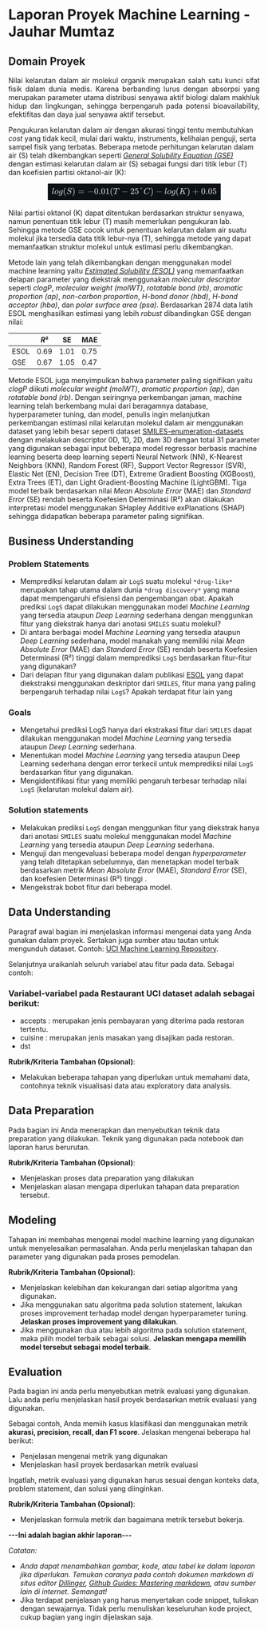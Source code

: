 # Laporan Proyek Machine Learning - Jauhar Mumtaz

## Domain Proyek

<p align="justify">
Nilai kelarutan dalam air molekul organik merupakan salah satu kunci sifat fisik dalam dunia medis. Karena berbanding lurus dengan absorpsi yang merupakan parameter utama distribusi senyawa aktif biologi dalam makhluk hidup dan lingkungan, sehingga berpengaruh pada potensi bioavailability, efektifitas dan daya jual senyawa aktif tersebut.
<p>

Pengukuran kelarutan dalam air dengan akurasi tinggi tentu membutuhkan *cost* yang tidak kecil, mulai dari waktu, instruments, kelihaian penguji, serta sampel fisik yang terbatas. Beberapa metode perhitungan kelarutan dalam air (S) telah dikembangkan seperti [*General Solubility Equation (GSE)*](https://pubs.acs.org/doi/10.1021/acs.molpharmaceut.4c00685) dengan estimasi kelarutan dalam air (S) sebagai fungsi dari titik lebur (T) dan koefisien partisi oktanol-air (K):

<p align="center">
  <img src="/images/LogS_GSE.png">
</p>


Nilai partisi oktanol (K) dapat ditentukan berdasarkan struktur senyawa, namun penentuan titik lebur (T) masih memerlukan pengukuran lab. Sehingga metode GSE cocok untuk penentuan kelarutan dalam air suatu molekul jika tersedia data titik lebur-nya (T), sehingga metode yang dapat memanfaatkan struktur molekul untuk estimasi perlu dikembangkan.

Metode lain yang telah dikembangkan dengan menggunakan model machine learning yaitu [*Estimated Solubility (ESOL)*](https://pubs.acs.org/doi/abs/10.1021/ci034243x) yang memanfaatkan delapan parameter yang diekstrak menggunakan *molecular descriptor* seperti *clogP*, *molecular weight (molWT)*, *rotatable bond (rb)*, *aromatic proportion (ap)*, *non-carbon proportion*, *H-bond donor (hbd)*, *H-bond acceptor (hba)*, dan *polar surface area (psa)*. Berdasarkan 2874 data latih ESOL menghasilkan estimasi yang lebih *robust* dibandingkan GSE dengan nilai:

| | *R*² | SE | MAE |
| - | - | - | - |
| ESOL | 0.69 | 1.01 | 0.75 |
| GSE | 0.67 | 1.05 | 0.47 |

Metode ESOL juga menyimpulkan bahwa parameter paling signifikan yaitu *clogP* diikuti *molecular weight (molWT)*, *aromatic proportion (ap)*, dan *rotatable bond (rb)*. Dengan seiringnya perkembangan jaman, machine learning telah berkembang mulai dari beragamnya database, hyperparameter tuning, dan model, penulis ingin melanjutkan perkembangan estimasi nilai kelarutan molekul dalam air menggunakan dataset yang lebih besar seperti dataset [SMILES-enumeration-datasets](https://github.com/summer-cola/smiles-enumeration-datasets) dengan melakukan descriptor 0D, 1D, 2D, dam 3D dengan total 31 parameter yang digunakan sebagai input beberapa model regressor berbasis machine learning beserta deep learning seperti Neural Network (NN), K-Nearest Neighbors (KNN), Random Forest (RF), Support Vector Regressor (SVR), Elastic Net (EN), Decision Tree (DT), Extreme Gradient Boosting (XGBoost), Extra Trees (ET), dan Light Gradient-Boosting Machine (LightGBM). Tiga model terbaik berdasarkan nilai *Mean Absolute Error* (MAE) dan *Standard Error* (SE) rendah beserta Koefesien Determinasi (R²) akan dilakukan interpretasi model menggunakan SHapley Additive exPlanations (SHAP) sehingga didapatkan beberapa parameter paling signifikan.

## Business Understanding
### Problem Statements

*   Memprediksi kelarutan dalam air `LogS` suatu molekul `*drug-like*` merupakan tahap utama dalam dunia `*drug discovery*` yang mana dapat mempengaruhi efisiensi dan pengembangan obat. Apakah prediksi `LogS` dapat dilakukan menggunakan model *Machine Learning* yang tersedia ataupun *Deep Learning* sederhana dengan menggunkan fitur yang diekstrak hanya dari anotasi `SMILES` suatu molekul?
*   Di antara berbagai model *Machine Learning* yang tersedia ataupun *Deep Learning* sederhana, model manakah yang memiliki nilai *Mean Absolute Error* (MAE) dan *Standard Error* (SE) rendah beserta Koefesien Determinasi (R²) tinggi dalam memprediksi `LogS` berdasarkan fitur-fitur yang digunakan?
*   Dari delapan fitur yang digunakan dalam publikasi [ESOL](https://pubs.acs.org/doi/abs/10.1021/ci034243x#) yang dapat diekstraksi menggunakan deskriptor dari `SMILES`, fitur mana yang paling berpengaruh terhadap nilai `LogS`? Apakah terdapat fitur lain yang 

### Goals

*   Mengetahui prediksi LogS hanya dari ekstrakasi fitur dari `SMILES` dapat dilakukan menggunakan model *Machine Learning* yang tersedia ataupun *Deep Learning* sederhana.
*   Menentukan model *Machine Learning* yang tersedia ataupun Deep Learning sederhana dengan error terkecil untuk memprediksi nilai `LogS` berdasarkan fitur yang digunakan.
*   Mengidentifikasi fitur yang memiliki pengaruh terbesar terhadap nilai `LogS` (kelarutan molekul dalam air).

### Solution statements
*   Melakukan prediksi `LogS` dengan menggunkan fitur yang diekstrak hanya dari anotasi `SMILES` suatu molekul menggunakan model *Machine Learning* yang tersedia ataupun *Deep Learning* sederhana.
*   Menguji dan mengevaluasi beberapa model dengan *hyperparameter* yang telah ditetapkan sebelumnya, dan menetapkan model terbaik berdasarkan metrik *Mean Absolute Error* (MAE), *Standard Error* (SE), dan koefesien Determinasi (R²) tinggi .
*   Mengekstrak bobot fitur dari beberapa model.

## Data Understanding
Paragraf awal bagian ini menjelaskan informasi mengenai data yang Anda gunakan dalam proyek. Sertakan juga sumber atau tautan untuk mengunduh dataset. Contoh: [UCI Machine Learning Repository](https://archive.ics.uci.edu/ml/datasets/Restaurant+%26+consumer+data).

Selanjutnya uraikanlah seluruh variabel atau fitur pada data. Sebagai contoh:  

### Variabel-variabel pada Restaurant UCI dataset adalah sebagai berikut:
- accepts : merupakan jenis pembayaran yang diterima pada restoran tertentu.
- cuisine : merupakan jenis masakan yang disajikan pada restoran.
- dst

**Rubrik/Kriteria Tambahan (Opsional)**:
- Melakukan beberapa tahapan yang diperlukan untuk memahami data, contohnya teknik visualisasi data atau exploratory data analysis.

## Data Preparation
Pada bagian ini Anda menerapkan dan menyebutkan teknik data preparation yang dilakukan. Teknik yang digunakan pada notebook dan laporan harus berurutan.

**Rubrik/Kriteria Tambahan (Opsional)**: 
- Menjelaskan proses data preparation yang dilakukan
- Menjelaskan alasan mengapa diperlukan tahapan data preparation tersebut.

## Modeling
Tahapan ini membahas mengenai model machine learning yang digunakan untuk menyelesaikan permasalahan. Anda perlu menjelaskan tahapan dan parameter yang digunakan pada proses pemodelan.

**Rubrik/Kriteria Tambahan (Opsional)**: 
- Menjelaskan kelebihan dan kekurangan dari setiap algoritma yang digunakan.
- Jika menggunakan satu algoritma pada solution statement, lakukan proses improvement terhadap model dengan hyperparameter tuning. **Jelaskan proses improvement yang dilakukan**.
- Jika menggunakan dua atau lebih algoritma pada solution statement, maka pilih model terbaik sebagai solusi. **Jelaskan mengapa memilih model tersebut sebagai model terbaik**.

## Evaluation
Pada bagian ini anda perlu menyebutkan metrik evaluasi yang digunakan. Lalu anda perlu menjelaskan hasil proyek berdasarkan metrik evaluasi yang digunakan.

Sebagai contoh, Anda memiih kasus klasifikasi dan menggunakan metrik **akurasi, precision, recall, dan F1 score**. Jelaskan mengenai beberapa hal berikut:
- Penjelasan mengenai metrik yang digunakan
- Menjelaskan hasil proyek berdasarkan metrik evaluasi

Ingatlah, metrik evaluasi yang digunakan harus sesuai dengan konteks data, problem statement, dan solusi yang diinginkan.

**Rubrik/Kriteria Tambahan (Opsional)**: 
- Menjelaskan formula metrik dan bagaimana metrik tersebut bekerja.

**---Ini adalah bagian akhir laporan---**

_Catatan:_
- _Anda dapat menambahkan gambar, kode, atau tabel ke dalam laporan jika diperlukan. Temukan caranya pada contoh dokumen markdown di situs editor [Dillinger](https://dillinger.io/), [Github Guides: Mastering markdown](https://guides.github.com/features/mastering-markdown/), atau sumber lain di internet. Semangat!_
- Jika terdapat penjelasan yang harus menyertakan code snippet, tuliskan dengan sewajarnya. Tidak perlu menuliskan keseluruhan kode project, cukup bagian yang ingin dijelaskan saja.

